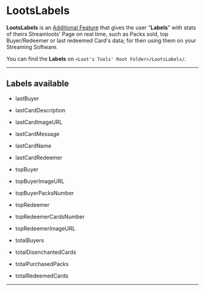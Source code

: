 # LootsLabels

**LootsLabels** is an [Additional Feature](../) that gives the user "**Labels**" with stats of theirs Streamloots' Page on real time, such as Packs sold, top Buyer/Redeemer or last redeemed Card's data; for then using them on your Streaming Software.

You can find the **Labels** on ```<Loot's Tools' Root Folder>/LootsLabels/```.

---

## Labels available

- lastBuyer

- lastCardDescription

- lastCardImageURL

- lastCardMessage

- lastCardName

- lastCardRedeemer

- topBuyer

- topBuyerImageURL

- topBuyerPacksNumber

- topRedeemer

- topRedeemerCardsNumber

- topRedeemerImageURL

- totalBuyers

- totalDisenchantedCards

- totalPurchasedPacks

- totalRedeemedCards

---
